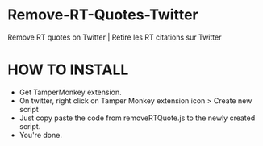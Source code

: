 # Remove-RT-Quotes-Twitter
Remove RT quotes on Twitter | Retire les RT citations sur Twitter

# HOW TO INSTALL

- Get TamperMonkey extension.
- On twitter, right click on Tamper Monkey extension icon > Create new script
- Just copy paste the code from removeRTQuote.js to the newly created script.
- You're done.
